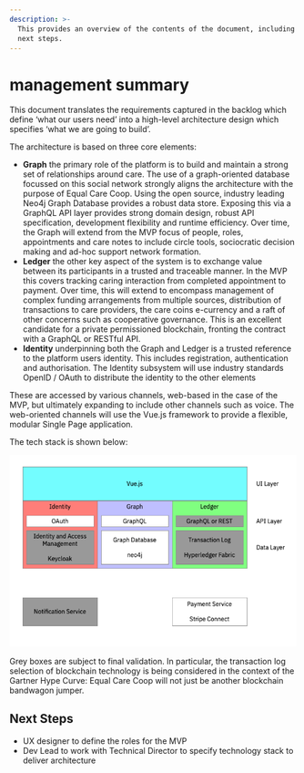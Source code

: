 ```yaml
---
description: >-
  This provides an overview of the contents of the document, including suggested
  next steps.
---
```


# management summary

This document translates the requirements captured in the backlog which define ‘what our users need’ into a high-level architecture design which specifies ‘what we are going to build’.

The architecture is based on three core elements:

* **Graph** the primary role of the platform is to build and maintain a strong set of relationships around care. The use of a graph-oriented database focussed on this social network strongly aligns the architecture with the purpose of Equal Care Coop. Using the open source, industry leading Neo4j Graph Database provides a robust data store. Exposing this via a GraphQL API layer provides strong domain design, robust API specification, development flexibility and runtime efficiency. Over time, the Graph will extend from the MVP focus of people, roles, appointments and care notes to include circle tools, sociocratic decision making and ad-hoc support network formation.
* **Ledger** the other key aspect of the system is to exchange value between its participants in a trusted and traceable manner. In the MVP this covers tracking caring interaction from completed appointment to payment. Over time, this will extend to encompass management of complex funding arrangements from multiple sources, distribution of transactions to care providers, the care coins e-currency and a raft of other concerns such as cooperative governance. This is an excellent candidate for a private permissioned blockchain, fronting the contract with a GraphQL or RESTful API.
* **Identity** underpinning both the Graph and Ledger is a trusted reference to the platform users identity. This includes registration, authentication and authorisation. The Identity subsystem will use industry standards OpenID / OAuth to distribute the identity to the other elements

These are accessed by various channels, web-based in the case of the MVP, but ultimately expanding to include other channels such as voice. The web-oriented channels will use the Vue.js framework to provide a flexible, modular Single Page application.

The tech stack is shown below:

![Recommended tech stack for eccoo Platform MVP](../.gitbook/assets/eccoo-stack.png)

Grey boxes are subject to final validation. In particular, the transaction log selection of blockchain technology is being considered in the context of the Gartner Hype Curve: Equal Care Coop will not just be another blockchain bandwagon jumper.

## Next Steps

* UX designer to define the roles for the MVP
* Dev Lead to work with Technical Director to specify technology stack to deliver architecture



